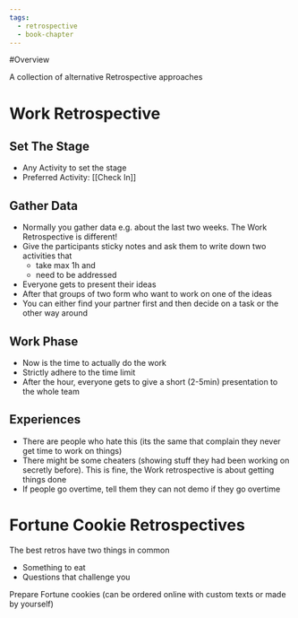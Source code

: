 ```yaml
---
tags:
  - retrospective
  - book-chapter
---
```


#Overview

A collection of alternative Retrospective approaches

# Work Retrospective

## Set The Stage

- Any Activity to set the stage
- Preferred Activity: [[Check In]]

## Gather Data

- Normally you gather data e.g. about the last two weeks. The Work Retrospective is different!
- Give the participants sticky notes and ask them to write down two activities that
	- take max 1h and
	- need to be addressed
- Everyone gets to present their ideas
- After that groups of two form who want to work on one of the ideas
- You can either find your partner first and then decide on a task or the other way around

## Work Phase

- Now is the time to actually do the work
- Strictly adhere to the time limit
- After the hour, everyone gets to give a short (2-5min) presentation to the whole team

## Experiences

- There are people who hate this (its the same that complain they never get time to work on things)
- There might be some cheaters (showing stuff they had been working on secretly before). This is fine, the Work retrospective is about getting things done
- If people go overtime, tell them they can not demo if they go overtime

# Fortune Cookie Retrospectives

The best retros have two things in common
- Something to eat
- Questions that challenge you

Prepare Fortune cookies (can be ordered online with custom texts or made by yourself)
